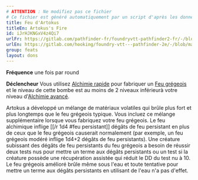 ```yaml
---
# ATTENTION : Ne modifiez pas ce fichier
# Ce fichier est généré automatiquement par un script d'après les données du module Foundry VTT officiel et de sa traduction
title: Feu d'Artokus
titleEn: Artokus's Fire
id: iJrHJKNGxV4z4Qi7
urlFr: https://gitlab.com/pathfinder-fr/foundryvtt-pathfinder2-fr/-/blob/master/data/feats/iJrHJKNGxV4z4Qi7.htm
urlEn: https://gitlab.com/hooking/foundry-vtt---pathfinder-2e/-/blob/master/packs/data/feats.db/artokus-s-fire.json
group: feats
layout: dons
---
```

**Fréquence** une fois par round

**Déclencheur** Vous utilisez [Alchimie rapide](alchimie-rapide.md) pour fabriquer un [Feu grégeois](../equipment/feu-grégeois-inférieur.md) et le niveau de cette bombe est au moins de 2 niveaux inférieurà votre niveau d'[Alchimie avancé](../class-features/alchimie-avancée.md).

Artokus a développé un mélange de matériaux volatiles qui brûle plus fort et plus longtemps que le feu grégeois typique. Vous incluez ce mélange supplémentaire lorsque vous fabriquez votre feu grégeois. Le feu alchimique inflige [[/r 1d4 #feu persistant]] dégâts de feu persistant en plus de ceux que le feu grégeois causerait normalement (par exemple, un feu grégeois modéré inflige 1d4+2 dégâts de feu persistants). Une créature subissant des dégâts de feu persistants du feu grégeois a besoin de réussir deux tests nus pour mettre un terme aux dégâts persistants ou un test si la créature possède une récupération assistée qui réduit le DD du test nu à 10. Le feu grégeois amélioré brûle même sous l'eau  et toute tentative pour mettre un terme aux dégâts persistants en utilisant de l'eau n'a pas d'effet.


